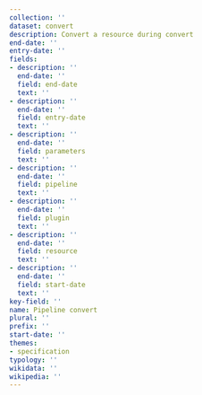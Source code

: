 ```yaml
---
collection: ''
dataset: convert
description: Convert a resource during convert
end-date: ''
entry-date: ''
fields:
- description: ''
  end-date: ''
  field: end-date
  text: ''
- description: ''
  end-date: ''
  field: entry-date
  text: ''
- description: ''
  end-date: ''
  field: parameters
  text: ''
- description: ''
  end-date: ''
  field: pipeline
  text: ''
- description: ''
  end-date: ''
  field: plugin
  text: ''
- description: ''
  end-date: ''
  field: resource
  text: ''
- description: ''
  end-date: ''
  field: start-date
  text: ''
key-field: ''
name: Pipeline convert
plural: ''
prefix: ''
start-date: ''
themes:
- specification
typology: ''
wikidata: ''
wikipedia: ''
---
```

